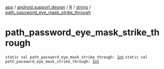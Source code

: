 [app](../../../index.md) / [android.support.design](../../index.md) / [R](../index.md) / [string](index.md) / [path_password_eye_mask_strike_through](./path_password_eye_mask_strike_through.md)

# path_password_eye_mask_strike_through

`static val path_password_eye_mask_strike_through: `[`Int`](https://kotlinlang.org/api/latest/jvm/stdlib/kotlin/-int/index.html)
`static val path_password_eye_mask_strike_through: `[`Int`](https://kotlinlang.org/api/latest/jvm/stdlib/kotlin/-int/index.html)